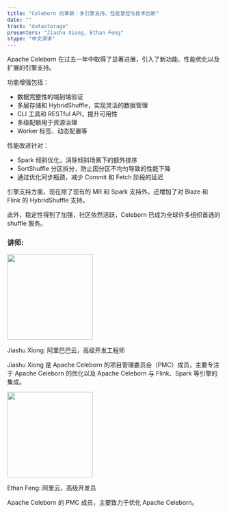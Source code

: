 ```yaml
---
title: "Celeborn 的革新：多引擎支持、性能掌控与技术创新"
date: ""
track: "datastorage"
presenters: "Jiashu Xiong, Ethan Feng"
stype: "中文演讲"
---
```


Apache Celeborn 在过去一年中取得了显著进展，引入了新功能、性能优化以及扩展的引擎支持。

功能增强包括：
- 数据完整性的端到端验证
- 多层存储和 HybridShuffle，实现灵活的数据管理
- CLI 工具和 RESTful API，提升可用性
- 多级配额用于资源治理
- Worker 标签、动态配置等

性能改进针对：
- Spark 倾斜优化，消除倾斜场景下的额外排序
- SortShuffle 分区拆分，防止因分区不均匀导致的性能下降
- 通过优化同步瓶颈，减少 Commit 和 Fetch 阶段的延迟

引擎支持方面，现在除了现有的 MR 和 Spark 支持外，还增加了对 Blaze 和 Flink 的 HybridShuffle 支持。

此外，稳定性得到了加强，社区依然活跃，Celeborn 已成为全球许多组织首选的 shuffle 服务。

### 讲师:

<img src="https://sessionize.com/image/b0bb-400o400o1-Jde4MGnDZsTAE7Kbn5uYbL.jpg" width="200" /><br/>

Jiashu Xiong: 阿里巴巴云，高级开发工程师

Jiashu Xiong 是 Apache Celeborn 的项目管理委员会（PMC）成员，主要专注于 Apache Celeborn 的优化以及 Apache Celeborn 与 Flink、Spark 等引擎的集成。

<img src="https://sessionize.com/image/e847-400o400o1-hgvjeWTfvwJykGxMzAEbcA.jpg" width="200" /><br/>

Ethan Feng: 阿里云，高级开发员

Apache Celeborn 的 PMC 成员，主要致力于优化 Apache Celeborn。
